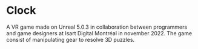 # Clock

A VR game made on Unreal 5.0.3 in collaboration between programmers and game designers at Isart Digital Montréal in november 2022.
The game consist of manipulating gear to resolve 3D puzzles.
